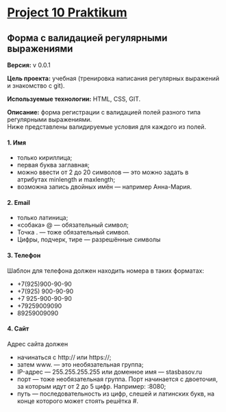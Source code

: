 # [Project 10 Praktikum](https://mr-zen.github.io/)
## Форма с валидацией регулярными выражениями

**Версия:** v 0.0.1

**Цель проекта:** учебная (тренировка написания регулярных выражений и знакомство с git).

**Используемые технологии:** HTML, CSS, GIT.

**Описание:** форма регистрации с валидацией полей разного типа регулярными выражениями.  
Ниже представлены валидируемые условия для каждого из полей.

#### 1. Имя
* только кириллица;
* первая буква заглавная;
* можно ввести от 2 до 20 символов — это можно задать в атрибутах minlength и maxlength;
* возможна запись двойных имён — например Анна-Мария.

#### 2. Email
* только латиница;
* «собака» @ — обязательный символ;
* Точка . — тоже обязательный символ.
* Цифры, подчерк, тире — разрешённые символы

#### 3. Телефон
Шаблон для телефона должен находить номера в таких форматах:
* +7(925)900-90-90
* +7(925) 900-90-90
* +7 925-900-90-90
* +79259009090
* 89259009090

#### 4. Сайт
Адрес сайта должен
* начинаться с http:// или https://;
* затем www. — это необязательная группа;
* IP-адрес — 255.255.255.255 или доменное имя — stasbasov.ru
* порт — тоже необязательная группа. Порт начинается с двоеточия, за которым идут от 2 до 5 цифр. Например: :8080;
* путь — последовательность из цифр, слешей и латинских букв, на конце которого может стоять решётка #.
